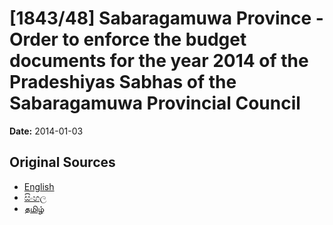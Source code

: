 # [1843/48] Sabaragamuwa Province - Order to enforce the budget documents for the year 2014 of the Pradeshiyas Sabhas of the Sabaragamuwa Provincial Council

**Date:** 2014-01-03

## Original Sources

- [English](https://documents.gov.lk/view/extra-gazettes/2014/1/1843-48_E.pdf)
- [සිංහල](https://documents.gov.lk/view/extra-gazettes/2014/1/1843-48_S.pdf)
- [தமிழ்](https://documents.gov.lk/view/extra-gazettes/2014/1/1843-48_T.pdf)
